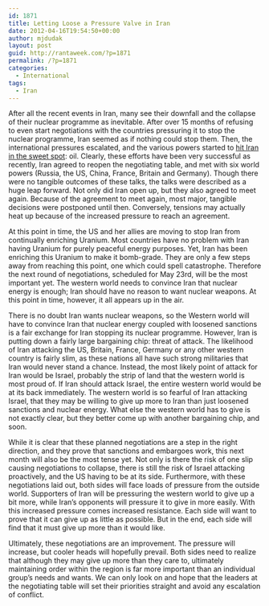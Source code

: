 ```yaml
---
id: 1871
title: Letting Loose a Pressure Valve in Iran
date: 2012-04-16T19:54:50+00:00
author: mjdudak
layout: post
guid: http://rantaweek.com/?p=1871
permalink: /?p=1871
categories:
  - International
tags:
  - Iran
---
```

After all the recent events in Iran, many see their downfall and the collapse of their nuclear programme as inevitable. After over 15 months of refusing to even start negotiations with the countries pressuring it to stop the nuclear programme, Iran seemed as if nothing could stop them. Then, the international pressures escalated, and the various powers started to [hit Iran in the sweet spot](http://rantaweek.com/hitting-iran-where-it-hurts-march-31-2012/ "Hitting Iran Where It Hurts- March 31, 2012"): oil. Clearly, these efforts have been very successful as recently, Iran agreed to reopen the negotiating table, and met with six world powers (Russia, the US, China, France, Britain and Germany). Though there were no tangible outcomes of these talks, the talks were described as a huge leap forward. Not only did Iran open up, but they also agreed to meet again. Because of the agreement to meet again, most major, tangible decisions were postponed until then. Conversely, tensions may actually heat up because of the increased pressure to reach an agreement.

At this point in time, the US and her allies are moving to stop Iran from continually enriching Uranium. Most countries have no problem with Iran having Uranium for purely peaceful energy purposes. Yet, Iran has been enriching this Uranium to make it bomb-grade. They are only a few steps away from reaching this point, one which could spell catastrophe. Therefore the next round of negotiations, scheduled for May 23rd, will be the most important yet. The western world needs to convince Iran that nuclear energy is enough; Iran should have no reason to want nuclear weapons. At this point in time, however, it all appears up in the air.

There is no doubt Iran wants nuclear weapons, so the Western world will have to convince Iran that nuclear energy coupled with loosened sanctions is a fair exchange for Iran stopping its nuclear programme. However, Iran is putting down a fairly large bargaining chip: threat of attack. The likelihood of Iran attacking the US, Britain, France, Germany or any other western country is fairly slim, as these nations all have such strong militaries that Iran would never stand a chance. Instead, the most likely point of attack for Iran would be Israel, probably the strip of land that the western world is most proud of. If Iran should attack Israel, the entire western world would be at its back immediately. The western world is so fearful of Iran attacking Israel, that they may be willing to give up more to Iran than just loosened sanctions and nuclear energy. What else the western world has to give is not exactly clear, but they better come up with another bargaining chip, and soon.

While it is clear that these planned negotiations are a step in the right direction, and they prove that sanctions and embargoes work, this next month will also be the most tense yet. Not only is there the risk of one slip causing negotiations to collapse, there is still the risk of Israel attacking proactively, and the US having to be at its side. Furthermore, with these negotiations laid out, both sides will face loads of pressure from the outside world. Supporters of Iran will be pressuring the western world to give up a bit more, while Iran&#8217;s opponents will pressure it to give in more easily. With this increased pressure comes increased resistance. Each side will want to prove that it can give up as little as possible. But in the end, each side will find that it must give up more than it would like.

Ultimately, these negotiations are an improvement. The pressure will increase, but cooler heads will hopefully prevail. Both sides need to realize that although they may give up more than they care to, ultimately maintaining order within the region is far more important than an individual group&#8217;s needs and wants. We can only look on and hope that the leaders at the negotiating table will set their priorities straight and avoid any escalation of conflict.